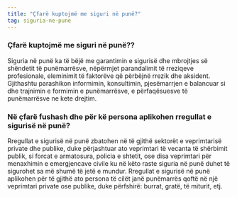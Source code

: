 ```yaml
---
title: "Çfarë kuptojmë me siguri në punë?"
tag: siguria-ne-pune
---
```


###  Çfarë kuptojmë me siguri në punë??

Siguria në punë ka të bëjë me garantimin e sigurisë dhe mbrojtjes së shëndetit të punëmarrësve, nëpërmjet parandalimit të rreziqeve profesionale, eleminimit të faktorëve që përbëjnë rrezik dhe aksident. Gjithashtu parashikon informimin, konsultimin, pjesëmarrjen e balancuar si dhe trajnimin e formimin e punëmarrësve, e përfaqësuesve të punëmarrësve ne kete drejtim.


### Në çfarë fushash dhe për kë persona aplikohen rregullat e sigurisë në punë?

Rregullat e sigurisë në punë zbatohen në të gjithë sektorët e veprimtarisë private dhe publike, duke përjashtuar ato veprimtari të vecanta të shërbimit publik, si forcat e armatosura, policia e shtetit, ose disa veprimtari për menaxhimin e emergjencave civile ku në këto raste siguria në punë duhet të sigurohet sa më shumë të jetë e mundur.
Rregullat e sigurisë në punë aplikohen për të gjithë ato persona të cilët janë punëmarrës qoftë në një veprimtari private ose publike, duke përfshirë: burrat, gratë, të miturit, etj.

